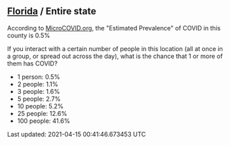 
## [Florida](/united-states/florida) / Entire state

According to [MicroCOVID.org](http://microcovid.org),
the "Estimated Prevalence" of COVID in this county is 0.5%

If you interact with a certain number of people in this location
(all at once in a group, or spread out across the day), what is the chance that
1 or more of them has COVID?

- 1 person: 0.5%
- 2 people: 1.1%
- 3 people: 1.6%
- 5 people: 2.7%
- 10 people: 5.2%
- 25 people: 12.6%
- 100 people: 41.6%

Last updated: 2021-04-15 00:41:46.673453 UTC
